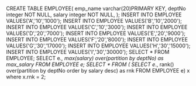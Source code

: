 CREATE TABLE EMPLOYEE(
emp_name varchar(20)PRIMARY KEY,
deptNo integer NOT NULL,
salary integer NOT NULL,
);
INSERT INTO EMPLOYEE VALUES('A','10','1000');
INSERT INTO EMPLOYEE VALUES('B','10','2000');
INSERT INTO EMPLOYEE VALUES('C','10','3000');
INSERT INTO EMPLOYEE VALUES('D','20','7000');
INSERT INTO EMPLOYEE VALUES('E','20','9000');
INSERT INTO EMPLOYEE VALUES('F','20','8000');
INSERT INTO EMPLOYEE VALUES('G','30','17000');
INSERT INTO EMPLOYEE VALUES('H','30','15000');
INSERT INTO EMPLOYEE VALUES('I','30','30000');
SELECT * FROM EMPLOYEE;
SELECT e.*,
max(salary) over(partition by deptNo) as max_salary FROM EMPLOYEE e;
SELECT * FROM (
SELECT e*.,
rank() over(partition by deptNo order by salary desc) as rnk FROM EMPLOYEE e) x
where x.rnk = 2;
